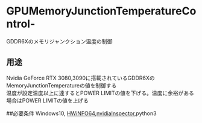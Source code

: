 # GPUMemoryJunctionTemperatureControl-
GDDR6Xのメモリジャンクション温度の制御

## 用途
Nvidia GeForce RTX 3080,3090に搭載されているGDDR6XのMemoryJunctionTemperatureの値を制御する  
温度が設定温度以上に達するとPOWER LIMITの値を下げる。温度に余裕がある場合はPOWER LIMITの値を上げる

##必要条件
Windows10,  [HWiNFO64](https://www.hwinfo.com/),[nvidiaInspector](https://www.nvidiainspector.com/),python3
